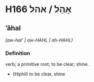 # H166 אָהַל / אהל

## ʼâhal

_(aw-hal' | aw-HAHL | ah-HAHL)_

### Definition

verb; a primitive root; to be clear; shine.

- (Hiphil) to be clear, shine
